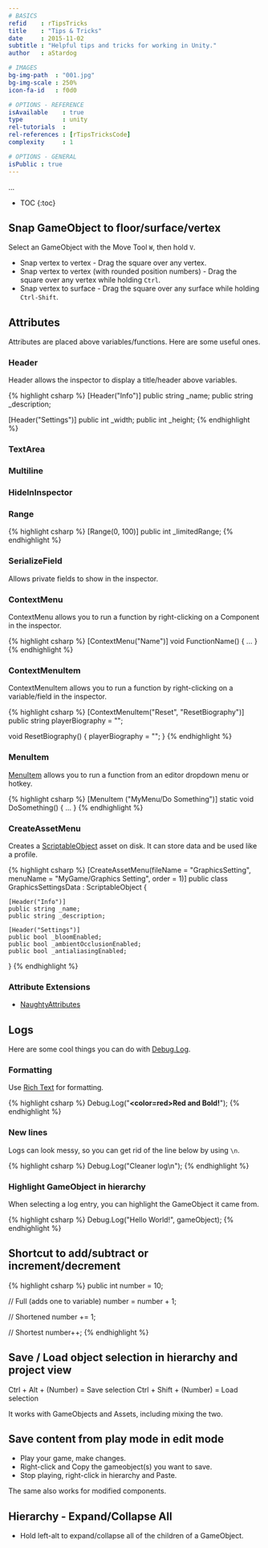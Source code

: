 ```yaml
---
# BASICS
refid    : rTipsTricks
title    : "Tips & Tricks"
date     : 2015-11-02
subtitle : "Helpful tips and tricks for working in Unity."
author   : aStardog

# IMAGES
bg-img-path  : "001.jpg"
bg-img-scale : 250%
icon-fa-id   : f0d0

# OPTIONS - REFERENCE
isAvailable    : true
type           : unity
rel-tutorials  : 
rel-references : [rTipsTricksCode]
complexity     : 1

# OPTIONS - GENERAL
isPublic : true
---
```

...

* TOC
{:toc}

## Snap GameObject to floor/surface/vertex

Select an GameObject with the Move Tool `W`, then hold `V`.

- Snap vertex to vertex - Drag the square over any vertex.
- Snap vertex to vertex (with rounded position numbers) - Drag the square over any vertex while holding `Ctrl`.
- Snap vertex to surface - Drag the square over any surface while holding `Ctrl-Shift`.

## Attributes

Attributes are placed above variables/functions. Here are some useful ones.

### Header

Header allows the inspector to display a title/header above variables.

{% highlight csharp %}
[Header("Info")]
public string _name;
public string _description;

[Header("Settings")]
public int _width;
public int _height;
{% endhighlight %}

### TextArea



### Multiline



### HideInInspector



### Range

{% highlight csharp %}
[Range(0, 100)]
public int _limitedRange;
{% endhighlight %}

### SerializeField

Allows private fields to show in the inspector.

### ContextMenu

ContextMenu allows you to run a function by right-clicking on a Component in the inspector.

{% highlight csharp %}
[ContextMenu("Name")]
void FunctionName()
{
	...
}
{% endhighlight %}

### ContextMenuItem

ContextMenuItem allows you to run a function by right-clicking on a variable/field in the inspector.

{% highlight csharp %}
[ContextMenuItem("Reset", "ResetBiography")]
public string playerBiography = "";

void ResetBiography()
{
	playerBiography = "";
}
{% endhighlight %}

### MenuItem

<a href="https://docs.unity3d.com/ScriptReference/MenuItem.html" class="external">MenuItem</a> allows you to run a function from an editor dropdown menu or hotkey.

{% highlight csharp %}
[MenuItem ("MyMenu/Do Something")]
static void DoSomething()
{
	...
}
{% endhighlight %}

### CreateAssetMenu

Creates a <a class="external" href="https://unity3d.com/learn/tutorials/modules/beginner/live-training-archive/scriptable-objects">ScriptableObject</a> asset on disk. It can store data and be used like a profile.

{% highlight csharp %}
[CreateAssetMenu(fileName = "GraphicsSetting", menuName = "MyGame/Graphics Setting", order = 1)]
public class GraphicsSettingsData : ScriptableObject {

	[Header("Info")]
	public string _name;
	public string _description;
	
	[Header("Settings")]
	public bool _bloomEnabled;
	public bool _ambientOcclusionEnabled;
	public bool _antialiasingEnabled;

}
{% endhighlight %}

### Attribute Extensions

- [NaughtyAttributes](https://github.com/dbrizov/NaughtyAttributes)

## Logs

Here are some cool things you can do with <a href="https://docs.unity3d.com/ScriptReference/Debug.Log.html" class="external">Debug.Log</a>.

### Formatting

Use <a href="https://docs.unity3d.com/Manual/StyledText.html" class="external">Rich Text</a> for formatting.

{% highlight csharp %}
Debug.Log("<b><color=red>Red and Bold!</color></b>");
{% endhighlight %}

### New lines

Logs can look messy, so you can get rid of the line below by using <code>\n</code>.

{% highlight csharp %}
Debug.Log("Cleaner log\n");
{% endhighlight %}

### Highlight GameObject in hierarchy

When selecting a log entry, you can highlight the GameObject it came from.

{% highlight csharp %}
Debug.Log("Hello World!", gameObject);
{% endhighlight %}

## Shortcut to add/subtract or increment/decrement

{% highlight csharp %}
public int number = 10;

// Full (adds one to variable)
number = number + 1;

// Shortened
number += 1;

// Shortest
number++;
{% endhighlight %}

## Save / Load object selection in hierarchy and project view

Ctrl + Alt + (Number) = Save selection
Ctrl + Shift + (Number) = Load selection

It works with GameObjects and Assets, including mixing the two.

## Save content from play mode in edit mode

- Play your game, make changes.
- Right-click and Copy the gameobject(s) you want to save.
- Stop playing, right-click in hierarchy and Paste.

The same also works for modified components.

## Hierarchy - Expand/Collapse All

- Hold left-alt to expand/collapse all of the children of a GameObject.

